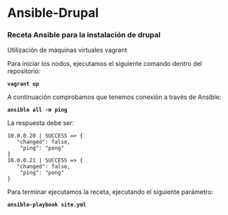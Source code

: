<h1>Ansible-Drupal</h1>

<h3>Receta Ansible para la instalación de drupal</h3>

Utilización de máquinas virtuales vagrant

Para iniciar los nodos, ejecutamos el siguiente comando dentro del repositorio:

<strong>``vagrant up``</strong>

A continuación comprobamos que tenemos conexión a través de Ansible:

<strong>``ansible all -m ping``</strong>

La respuesta debe ser:

``10.0.0.20 | SUCCESS => {``<br>
``    "changed": false, ``<br>
``    "ping": "pong"``<br>
``}``<br>
``10.0.0.21 | SUCCESS => {``<br>
``    "changed": false, ``<br>
``    "ping": "pong"``<br>
``}``<br>


Para terminar ejecutamos la receta, ejecutando el siguiente parámetro:

<strong>``ansible-playbook site.yml``</strong>
